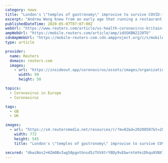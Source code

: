 ```yaml
---
category: news
title: "London's \"temples of gastronomy\" improvise to survive COVID-19"
excerpt: "Andrew Wong knew from an early age that running a restaurant required improvisation, having watched his parents steer their London Chinese restaurant through nearly 30 years of good times and bad."
publishedDateTime: 2020-05-07T07:07:00Z
webUrl: "https://www.reuters.com/article/us-health-coronavirus-britain-restaurant-idUSKBN22J0TU"
ampWebUrl: "https://mobile.reuters.com/article/amp/idUSKBN22J0TU"
cdnAmpWebUrl: "https://mobile-reuters-com.cdn.ampproject.org/c/s/mobile.reuters.com/article/amp/idUSKBN22J0TU"
type: article

provider:
  name: Reuters
  domain: reuters.com
  images:
    - url: "https://insideout.app/coronavirus/assets/images/organizations/reuters.com-50x50.jpg"
      width: 50
      height: 50

topics:
  - Coronavirus in Europe
  - Coronavirus

tags:
  - GB
  - UK

images:
  - url: "https://s4.reutersmedia.net/resources/r/?m=02&d=20200507&t=2&i=1517768015&w=&fh=545px&fw=&ll=&pl=&sq=&r=LYNXMPEG460ES"
    width: 772
    height: 545
    title: "London's \"temples of gastronomy\" improvise to survive COVID-19"

secured: "dkwiNos2+HZm0BvIwg50pgotbnsd5zTUV4trYBDy9vEbwrntmYeiDhqu8VNXl6ikIyy1v4Frrmd9v1mo+6DNZt41BLyDQDMxAssQEThd4bIClFDOVnHz+3uPsi3LNQFYIAflYBzuhv+HeX76z3xGZUJ67NoO/R30uOIj6/1qf8K/M+BDTH6vvTddRrnjmbybQGR4jopAUq8vRRpZNf9kAh4UFQwc2juNgl7gWFFff6Z+BZFpnisdGjkiSjWekIp1PwIC8KXS5/prKvYq+pUpKaxWfbzJqI90RaeLHS5QeP0YOAQ34CIS7INCx322BX5X;LPBUki8TUxOgCVkPKNSVcw=="
---
```


